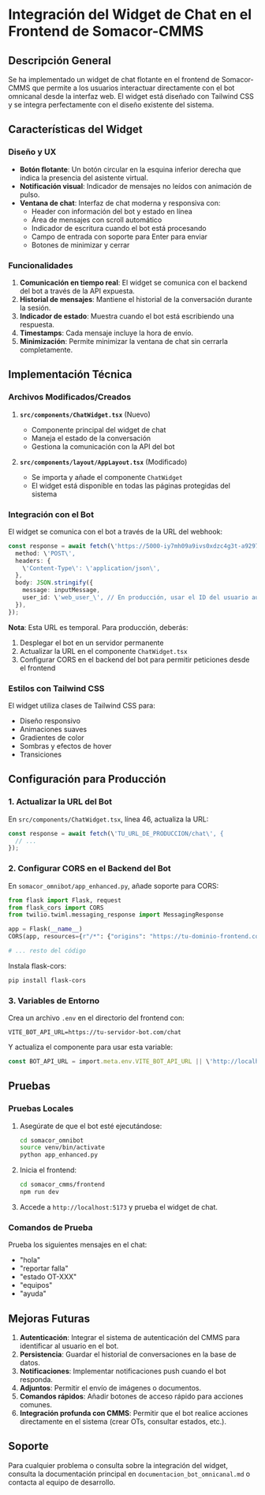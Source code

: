 # Integración del Widget de Chat en el Frontend de Somacor-CMMS

## Descripción General

Se ha implementado un widget de chat flotante en el frontend de Somacor-CMMS que permite a los usuarios interactuar directamente con el bot omnicanal desde la interfaz web. El widget está diseñado con Tailwind CSS y se integra perfectamente con el diseño existente del sistema.

## Características del Widget

### Diseño y UX

- **Botón flotante**: Un botón circular en la esquina inferior derecha que indica la presencia del asistente virtual.
- **Notificación visual**: Indicador de mensajes no leídos con animación de pulso.
- **Ventana de chat**: Interfaz de chat moderna y responsiva con:
  - Header con información del bot y estado en línea
  - Área de mensajes con scroll automático
  - Indicador de escritura cuando el bot está procesando
  - Campo de entrada con soporte para Enter para enviar
  - Botones de minimizar y cerrar

### Funcionalidades

1. **Comunicación en tiempo real**: El widget se comunica con el backend del bot a través de la API expuesta.
2. **Historial de mensajes**: Mantiene el historial de la conversación durante la sesión.
3. **Indicador de estado**: Muestra cuando el bot está escribiendo una respuesta.
4. **Timestamps**: Cada mensaje incluye la hora de envío.
5. **Minimización**: Permite minimizar la ventana de chat sin cerrarla completamente.

## Implementación Técnica

### Archivos Modificados/Creados

1. **`src/components/ChatWidget.tsx`** (Nuevo)
   - Componente principal del widget de chat
   - Maneja el estado de la conversación
   - Gestiona la comunicación con la API del bot

2. **`src/components/layout/AppLayout.tsx`** (Modificado)
   - Se importa y añade el componente `ChatWidget`
   - El widget está disponible en todas las páginas protegidas del sistema

### Integración con el Bot

El widget se comunica con el bot a través de la URL del webhook:

```typescript
const response = await fetch(\'https://5000-iy7mh09a9ivs0xdzc4g3t-a9297ea2.manus.computer/chat\', {
  method: \'POST\',
  headers: {
    \'Content-Type\': \'application/json\',
  },
  body: JSON.stringify({
    message: inputMessage,
    user_id: \'web_user_\', // En producción, usar el ID del usuario autenticado
  }),
});
```

**Nota**: Esta URL es temporal. Para producción, deberás:
1. Desplegar el bot en un servidor permanente
2. Actualizar la URL en el componente `ChatWidget.tsx`
3. Configurar CORS en el backend del bot para permitir peticiones desde el frontend

### Estilos con Tailwind CSS

El widget utiliza clases de Tailwind CSS para:
- Diseño responsivo
- Animaciones suaves
- Gradientes de color
- Sombras y efectos de hover
- Transiciones

## Configuración para Producción

### 1. Actualizar la URL del Bot

En `src/components/ChatWidget.tsx`, línea 46, actualiza la URL:

```typescript
const response = await fetch(\'TU_URL_DE_PRODUCCION/chat\', {
  // ...
});
```

### 2. Configurar CORS en el Backend del Bot

En `somacor_omnibot/app_enhanced.py`, añade soporte para CORS:

```python
from flask import Flask, request
from flask_cors import CORS
from twilio.twiml.messaging_response import MessagingResponse

app = Flask(__name__)
CORS(app, resources={r"/*": {"origins": "https://tu-dominio-frontend.com"}})

# ... resto del código
```

Instala flask-cors:

```bash
pip install flask-cors
```

### 3. Variables de Entorno

Crea un archivo `.env` en el directorio del frontend con:

```env
VITE_BOT_API_URL=https://tu-servidor-bot.com/chat
```

Y actualiza el componente para usar esta variable:

```typescript
const BOT_API_URL = import.meta.env.VITE_BOT_API_URL || \'http://localhost:5000/chat\';
```

## Pruebas

### Pruebas Locales

1. Asegúrate de que el bot esté ejecutándose:
   ```bash
   cd somacor_omnibot
   source venv/bin/activate
   python app_enhanced.py
   ```

2. Inicia el frontend:
   ```bash
   cd somacor_cmms/frontend
   npm run dev
   ```

3. Accede a `http://localhost:5173` y prueba el widget de chat.

### Comandos de Prueba

Prueba los siguientes mensajes en el chat:
- "hola"
- "reportar falla"
- "estado OT-XXX"
- "equipos"
- "ayuda"

## Mejoras Futuras

1. **Autenticación**: Integrar el sistema de autenticación del CMMS para identificar al usuario en el bot.
2. **Persistencia**: Guardar el historial de conversaciones en la base de datos.
3. **Notificaciones**: Implementar notificaciones push cuando el bot responda.
4. **Adjuntos**: Permitir el envío de imágenes o documentos.
5. **Comandos rápidos**: Añadir botones de acceso rápido para acciones comunes.
6. **Integración profunda con CMMS**: Permitir que el bot realice acciones directamente en el sistema (crear OTs, consultar estados, etc.).

## Soporte

Para cualquier problema o consulta sobre la integración del widget, consulta la documentación principal en `documentacion_bot_omnicanal.md` o contacta al equipo de desarrollo.


